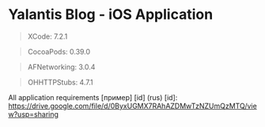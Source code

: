 # Yalantis Blog - iOS Application #

>XCode: 7.2.1

>CocoaPods: 0.39.0

>AFNetworking: 3.0.4

>OHHTTPStubs: 4.7.1

All application requirements [пример] [id] (rus)
[id]: https://drive.google.com/file/d/0ByxUGMX7RAhAZDMwTzNZUmQzMTQ/view?usp=sharing
